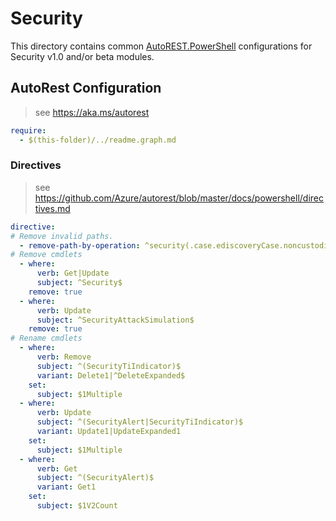 # Security

This directory contains common [AutoREST.PowerShell](https://github.com/Azure/autorest.powershell) configurations for Security v1.0 and/or beta modules.

## AutoRest Configuration

> see <https://aka.ms/autorest>

``` yaml
require:
  - $(this-folder)/../readme.graph.md
```

### Directives

> see https://github.com/Azure/autorest/blob/master/docs/powershell/directives.md

``` yaml
directive:
# Remove invalid paths.
  - remove-path-by-operation: ^security(.case.ediscoveryCase.noncustodialDataSource_.*DataSource)$
# Remove cmdlets
  - where:
      verb: Get|Update
      subject: ^Security$
    remove: true
  - where:
      verb: Update
      subject: ^SecurityAttackSimulation$
    remove: true
# Rename cmdlets
  - where:
      verb: Remove
      subject: ^(SecurityTiIndicator)$
      variant: Delete1|^DeleteExpanded$
    set:
      subject: $1Multiple
  - where:
      verb: Update
      subject: ^(SecurityAlert|SecurityTiIndicator)$
      variant: Update1|UpdateExpanded1
    set:
      subject: $1Multiple
  - where:
      verb: Get
      subject: ^(SecurityAlert)$
      variant: Get1
    set:
      subject: $1V2Count
```
